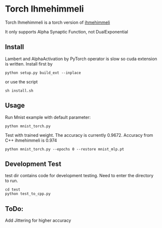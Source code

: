 # Torch Ihmehimmeli
Torch Ihmehimmeli is a torch version of [ihmehimmeli](https://github.com/google/ihmehimmeli)

It only supports Alpha Synaptic Function, not DualExponential
## Install

Lambert and AlphaActivation by PyTorch operator is slow so cuda extension is written. Install first by

    python setup.py build_ext --inplace

or use the script

    sh install.sh

## Usage

Run Mnist example with default parameter:

    python mnist_torch.py


Test with trained weight. The accuracy is currently 0.9672. Accuracy from C++ ihmehimmeli is 0.974

    python mnist_torch.py --epochs 0 --restore mnist_mlp.pt

## Development Test
test dir contains code for development testing. Need to enter the directory to run.

    cd test
    python test_to_cpp.py

## ToDo:
Add Jittering for higher accuracy
